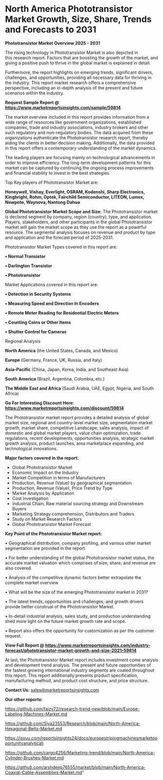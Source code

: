 # North America Phototransistor Market Growth, Size, Share, Trends and Forecasts to 2031

<Strong> Phototransistor Market Overview 2025 - 2031</strong>

The rising technology in Phototransistor Market is also depicted in this research report. Factors that are boosting the growth of the market, and giving a positive push to thrive in the global market is explained in detail.

Furthermore, the report highlights on emerging trends, significant drivers, challenges, and opportunities, providing all necessary data for thriving in the industry. This report market research offers a comprehensive perspective, including an in-depth analysis of the present and future scenarios within the industry.

<strong>Request Sample Report @ <a href=https://www.marketreportsinsights.com/sample/59814>https://www.marketreportsinsights.com/sample/59814</a></strong>

The market overview included in this report provides information from a wide range of resources like government organizations, established companies, trade and industry associations, industry brokers and other such regulatory and non-regulatory bodies. The data acquired from these organizations authenticate the Phototransistor research report, thereby aiding the clients in better decision making. Additionally, the data provided in this report offers a contemporary understanding of the market dynamics.

The leading players are focusing mainly on technological advancements in order to improve efficiency. The long-term development patterns for this market can be captured by continuing the ongoing process improvements and financial stability to invest in the best strategies.

Top Key players of Phototransistor Market are:

<strong>Honeywell, Vishay, Everlight, OSRAM, Kodenshi, Sharp Electronics, Kingbright, Rohm, Optek, Fairchild Semiconductor, LITEON, Lumex, Newpoto, Waynova, Nantong Dahua</strong>

<strong><b>Global Phototransistor Market Scope and Size:</b></strong>
The Phototransistor market is declared segment by company, region (country), type, and application. Players, stakeholders, and other participants in the global Phototransistor market will gain the market scope as they use the report as a powerful resource. The segmental analysis focuses on revenue and product by type and application and the forecast period of 2025-2031.

Phototransistor Market Types covered in this report are:

<strong>• Normal Transistor

• Darlington Transistor

• Phototransistor</strong>

Market Applications covered in this report are:

<strong>• Detection in Security Systems

• Measuring Speed and Direction In Encoders

• Remote Meter Reading for Residential Electric Meters

• Counting Coins or Other Items

• Shutter Control for Cameras</strong> 

Regional Analysis

<strong>North America</strong> (the United States, Canada, and Mexico)

<strong>Europe</strong> (Germany, France, UK, Russia, and Italy)

<strong>Asia-Pacific</strong> (China, Japan, Korea, India, and Southeast Asia)

<strong>South America</strong> (Brazil, Argentina, Colombia, etc.)

<strong>The Middle East and Africa</strong> (Saudi Arabia, UAE, Egypt, Nigeria, and South Africa)

<strong>Go For Interesting Discount Here: <a href=https://www.marketreportsinsights.com/discount/59814>https://www.marketreportsinsights.com/discount/59814</a></strong>

The Phototransistor market report provides a detailed analysis of global market size, regional and country-level market size, segmentation market growth, market share, competitive Landscape, sales analysis, impact of domestic and global market players, value chain optimization, trade regulations, recent developments, opportunities analysis, strategic market growth analysis, product launches, area marketplace expanding, and technological innovations.

<strong><b>Major factors covered in the report:</b></strong>
<ul>
  <li>Global Phototransistor Market </li>
  <li>Economic Impact on the Industry</li>
  <li>Market Competition in terms of Manufacturers</li>
  <li>Production, Revenue (Value) by geographical segmentation</li>
  <li>Production, Revenue (Value), Price Trend by Type</li>
  <li>Market Analysis by Application</li>
  <li>Cost Investigation</li>
  <li>Industrial Chain, Raw material sourcing strategy and Downstream Buyers</li>
  <li>Marketing Strategy comprehension, Distributors and Traders</li>
  <li>Study on Market Research Factors</li>
  <li>Global Phototransistor Market Forecast</li>
</ul>

<strong><b>Key Point of the Phototransistor Market report:</b></strong>

• Geographical distribution, company profiling, and various other market segmentation are provided in the report.

• For better understanding of the global Phototransistor market status, the accurate market valuation which comprises of size, share, and revenue are also covered.

• Analysis of the competitive dynamic factors better extrapolate the complete market overview

• What will be the size of the emerging Phototransistor market in 2031?

• The latest trends, opportunities and challenges, and growth drivers provide better construal of the Phototransistor Market.

• In-detail industrial analysis, sales study, and production understanding shed more light on the future market growth rate and scope.

• Report also offers the opportunity for customization as per the customer request.

<strong><b>View Full Report @ <a href=https://www.marketreportsinsights.com/industry-forecast/phototransistor-market-growth-and-size-2021-59814>https://www.marketreportsinsights.com/industry-forecast/phototransistor-market-growth-and-size-2021-59814</a></b></strong>


At last, the Phototransistor Market report includes investment come analysis and development trend analysis. The present and future opportunities of the fastest growing international industry segments are coated throughout this report. This report additionally presents product specification, manufacturing method, and product cost structure, and price structure.

<strong>Contact Us:</strong>
sales@marketreportsinsights.com

<strong>Our other reports:</strong>

<a href=https://github.com/faizy72/research-trend-new/blob/main/Europe-Labeling-Machines-Market.md>https://github.com/faizy72/research-trend-new/blob/main/Europe-Labeling-Machines-Market.md</a>

<a href=https://github.com/Siya23553/Research/blob/main/North-America-Hexagonal-Belts-Market.md>https://github.com/Siya23553/Research/blob/main/North-America-Hexagonal-Belts-Market.md</a>

<a href=https://issuu.com/reportsinsights24/docs/europestripingmachinesmarketopportunityanalyticali>https://issuu.com/reportsinsights24/docs/europestripingmachinesmarketopportunityanalyticali</a>

<a href=https://github.com/cargo4256/Marketing-trend/blob/main/North-America-Cylinder-Brushes-Market.md>https://github.com/cargo4256/Marketing-trend/blob/main/North-America-Cylinder-Brushes-Market.md</a>

<a href=https://github.com/arshdeep76555/market/blob/main/North-America-Coaxial-Cable-Assemblies-Market.md>https://github.com/arshdeep76555/market/blob/main/North-America-Coaxial-Cable-Assemblies-Market.md</a>"
